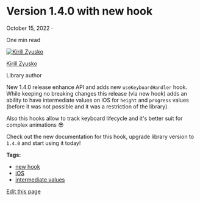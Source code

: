 # Version 1.4.0 with new hook

October 15, 2022 ·

<!-- -->

One min read

[![Kirill Zyusko](https://github.com/kirillzyusko.png)](https://github.com/kirillzyusko)

[Kirill Zyusko](https://github.com/kirillzyusko)

Library author

New 1.4.0 release enhance API and adds new `useKeyboardHandler` hook. While keeping no breaking changes this release (via new hook) adds an ability to have intermediate values on iOS for `height` and `progress` values (before it was not possible and it was a restriction of the library).

Also this hooks allow to track keyboard lifecycle and it's better suit for complex animations 😎

Check out the new documentation for this hook, upgrade library version to `1.4.0` and start using it today!

**Tags:**

* [new hook](/react-native-keyboard-controller/blog/tags/new-hook.md)
* [iOS](/react-native-keyboard-controller/blog/tags/i-os.md)
* [intermediate values](/react-native-keyboard-controller/blog/tags/intermediate-values.md)

[Edit this page](https://github.com/kirillzyusko/react-native-keyboard-controller/tree/main/docs/blog/2022-10-15-new-hook/index.md)
